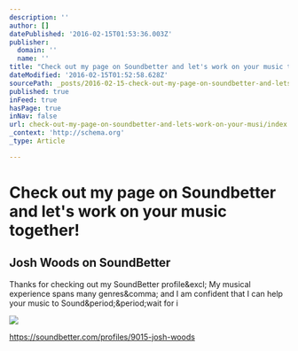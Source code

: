 ```yaml
---
description: ''
author: []
datePublished: '2016-02-15T01:53:36.003Z'
publisher:
  domain: ''
  name: ''
title: "Check out my page on Soundbetter and let's work on your music together!"
dateModified: '2016-02-15T01:52:58.628Z'
sourcePath: _posts/2016-02-15-check-out-my-page-on-soundbetter-and-lets-work-on-your-musi.md
published: true
inFeed: true
hasPage: true
inNav: false
url: check-out-my-page-on-soundbetter-and-lets-work-on-your-musi/index.html
_context: 'http://schema.org'
_type: Article

---
```

# Check out my page on Soundbetter and let's work on your music together!

<article style=""><h1>Josh Woods on SoundBetter</h1><p>Thanks for checking out my SoundBetter profile&amp;excl; My musical experience spans many genres&amp;comma; and I am confident that I can help your music to Sound&amp;period;&amp;period;wait for i</p><img src="https://dkxd2qj9i8fak.cloudfront.net/uploads/photo/file/18887/listing_background_File_Sep_09__12_01_33_AM.jpg" /></article>

https://soundbetter.com/profiles/9015-josh-woods